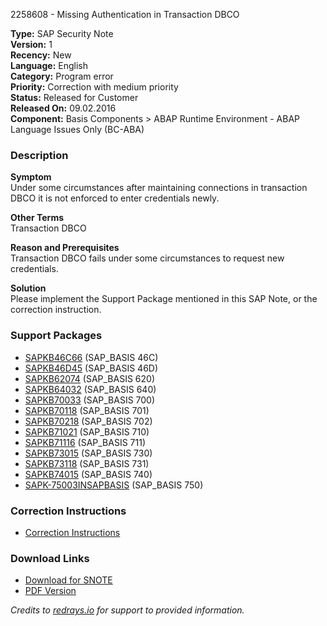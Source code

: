 2258608 - Missing Authentication in Transaction DBCO

**Type:** SAP Security Note  
**Version:** 1  
**Recency:** New  
**Language:** English  
**Category:** Program error  
**Priority:** Correction with medium priority  
**Status:** Released for Customer  
**Released On:** 09.02.2016  
**Component:** Basis Components > ABAP Runtime Environment - ABAP Language Issues Only (BC-ABA)

### Description

**Symptom**  
Under some circumstances after maintaining connections in transaction DBCO it is not enforced to enter credentials newly.

**Other Terms**  
Transaction DBCO

**Reason and Prerequisites**  
Transaction DBCO fails under some circumstances to request new credentials.

**Solution**  
Please implement the Support Package mentioned in this SAP Note, or the correction instruction.

### Support Packages

- [SAPKB46C66](https://me.sap.com/supportpackage/SAPKB46C66) (SAP_BASIS 46C)
- [SAPKB46D45](https://me.sap.com/supportpackage/SAPKB46D45) (SAP_BASIS 46D)
- [SAPKB62074](https://me.sap.com/supportpackage/SAPKB62074) (SAP_BASIS 620)
- [SAPKB64032](https://me.sap.com/supportpackage/SAPKB64032) (SAP_BASIS 640)
- [SAPKB70033](https://me.sap.com/supportpackage/SAPKB70033) (SAP_BASIS 700)
- [SAPKB70118](https://me.sap.com/supportpackage/SAPKB70118) (SAP_BASIS 701)
- [SAPKB70218](https://me.sap.com/supportpackage/SAPKB70218) (SAP_BASIS 702)
- [SAPKB71021](https://me.sap.com/supportpackage/SAPKB71021) (SAP_BASIS 710)
- [SAPKB71116](https://me.sap.com/supportpackage/SAPKB71116) (SAP_BASIS 711)
- [SAPKB73015](https://me.sap.com/supportpackage/SAPKB73015) (SAP_BASIS 730)
- [SAPKB73118](https://me.sap.com/supportpackage/SAPKB73118) (SAP_BASIS 731)
- [SAPKB74015](https://me.sap.com/supportpackage/SAPKB74015) (SAP_BASIS 740)
- [SAPK-75003INSAPBASIS](https://me.sap.com/supportpackage/SAPK-75003INSAPBASIS) (SAP_BASIS 750)

### Correction Instructions

- [Correction Instructions](https://me.sap.com/corrins/0002258608/41)

### Download Links

- [Download for SNOTE](https://notesdownloads.sap.com/note/0040000013368462017)
- [PDF Version](https://userapps.support.sap.com/sap/support/sfm/notes/print/0002258608?language=en-US&token=0B000520BDE3064F47C4B6FD8E25493B)

*Credits to [redrays.io](https://redrays.io) for support to provided information.*